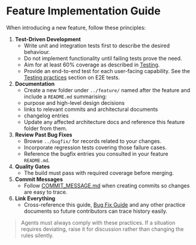 # Feature Implementation Guide

When introducing a new feature, follow these principles:

1. **Test-Driven Development**
   - Write unit and integration tests first to describe the desired behaviour.
   - Do not implement functionality until failing tests prove the need.
   - Aim for at least 60% coverage as described in [Testing](TESTING.md).
   - Provide an end-to-end test for each user-facing capability. See the
     [Testing practices](TESTING.md) section on E2E tests.
2. **Documentation**
   - Create a new folder under `../feature/` named after the feature and include a `README.md` summarising:
   - purpose and high-level design decisions
   - links to relevant commits and architectural documents
   - changelog entries
   - Update any affected architecture docs and reference this feature folder from them.
3. **Review Past Bug Fixes**
   - Browse `../bugfix/` for records related to your changes.
   - Incorporate regression tests covering those failure cases.
   - Reference the bugfix entries you consulted in your feature `README.md`.
4. **Quality Gates**
   - The build must pass with required coverage before merging.
5. **Commit Messages**
   - Follow [COMMIT_MESSAGE.md](COMMIT_MESSAGE.md) when creating commits so changes are easy to trace.
6. **Link Everything**
   - Cross-reference this guide, [Bug Fix Guide](BUGFIX.md) and any other practice documents so future contributors can trace history easily.

> Agents must always comply with these practices. If a situation requires deviating, raise it for discussion rather than changing the rules silently.
